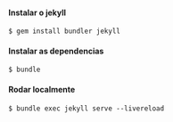 #### Instalar o jekyll

```
$ gem install bundler jekyll
```

#### Instalar as dependencias

```
$ bundle
```

#### Rodar localmente

```
$ bundle exec jekyll serve --livereload
```
